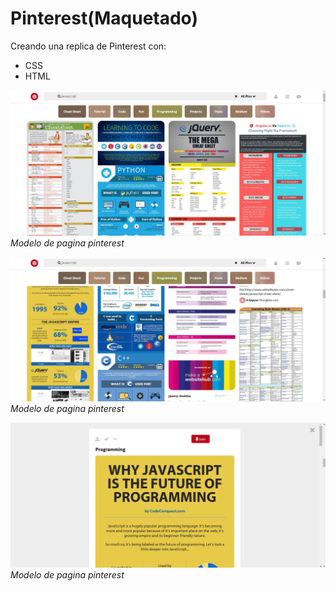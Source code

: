 # Pinterest(Maquetado) #
Creando una replica de Pinterest con:

- CSS
- HTML

![maquetado1](assets/imagen/read3.png)
*Modelo de pagina pinterest*

![maquetado1](assets/imagen/read2.png)
*Modelo de pagina pinterest*

![maquetado1](assets/imagen/read1.png)
*Modelo de pagina pinterest*
